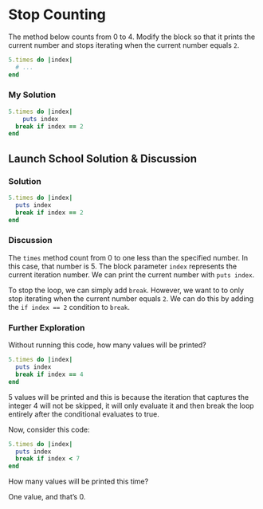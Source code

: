 # Stop Counting
The method below counts from 0 to 4. Modify the block so that it prints the current number and stops iterating when the current number equals `2`.

```rb
5.times do |index|
  # ...
end
```

### My Solution

```rb 
5.times do |index|
	puts index
  break if index == 2
end
```

## Launch School Solution & Discussion
### Solution

```rb
5.times do |index|
  puts index
  break if index == 2
end
```

### Discussion

The `times` method count from 0 to one less than the specified number. In this case, that number is 5. The block parameter `index` represents the current iteration number. We can print the current number with `puts index`.

To stop the loop, we can simply add `break`. However, we want to to only stop iterating when the current number equals `2`. We can do this by adding the `if index == 2` condition to `break`.

### Further Exploration

Without running this code, how many values will be printed?

```rb 
5.times do |index|
  puts index 
  break if index == 4
end 
```

5 values will be printed and this is because the iteration that captures the integer 4 will not be skipped, it will only evaluate it and then break the loop entirely after the conditional evaluates to true.

Now, consider this code:

```rb 
5.times do |index|
  puts index 
  break if index < 7
end
```

How many values will be printed this time?

One value, and that’s 0.